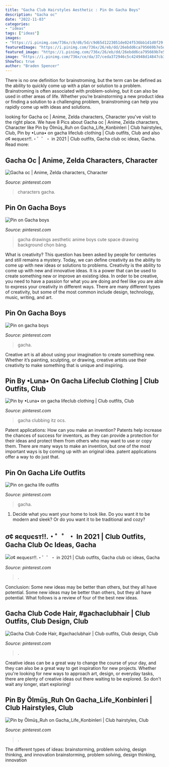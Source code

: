 ```yaml
---
title: "Gacha Club Hairstyles Aesthetic : Pin On Gacha Boys"
description: "Gacha oc"
date: "2022-11-03"
categories:
- "ideas"
tags: ["ideas"]
images:
- "https://i.pinimg.com/736x/c9/d6/5d/c9d65d1223051de024f536bb1d1d0f29.jpg"
featuredImage: "https://i.pinimg.com/736x/26/eb/dd/26ebdd6ca795669b7e5dd3fdff591246.jpg"
featured_image: "https://i.pinimg.com/736x/26/eb/dd/26ebdd6ca795669b7e5dd3fdff591246.jpg"
image: "https://i.pinimg.com/736x/ce/da/37/ceda372946c5c424948d14847cb328ac.jpg"
ShowToc: true
author: "Braden Spencer"
---
```



There is no one definition for brainstroming, but the term can be defined as the ability to quickly come up with a plan or solution to a problem. Brainstroming is often associated with problem-solving, but it can also be used in other areas of life. Whether you’re brainstorming a new product idea or finding a solution to a challenging problem, brainstroming can help you rapidly come up with ideas and solutions.

	

		
looking for Gacha oc | Anime, Zelda characters, Character you've visit to the right place. We have 8 Pics about Gacha oc | Anime, Zelda characters, Character like Pin by Ölmüş_Ruh on Gacha_Life_Konbinleri | Club hairstyles, Club, Pin by •Luna• on gacha lifeclub clothing | Club outfits, Club and also σ¢ яєqυєѕт!!.・゜゜・ in 2021 | Club outfits, Gacha club oc ideas, Gacha. Read more:
		
    
## Gacha Oc | Anime, Zelda Characters, Character

<img loading=lazy src="https://i.pinimg.com/736x/f6/c6/da/f6c6da501955471854620e13e26738f0.jpg" onerror="this.onerror=null;this.src='https://tse3.mm.bing.net/th?id=OIP.HbFrQU7CnIgmBkHcRnrLYQHaHS&amp;pid=15.1';" alt="Gacha oc | Anime, Zelda characters, Character">

_Source: pinterest.com_

>characters gacha. 

	

	

    
## Pin On Gacha Boys

<img loading=lazy src="https://i.pinimg.com/736x/20/bd/d1/20bdd15a53c310c28b2d68eb49832904.jpg" onerror="this.onerror=null;this.src='https://tse3.mm.bing.net/th?id=OIP.E_JI2s3WImsxewupSmP85AHaHa&amp;pid=15.1';" alt="Pin on Gacha boys">

_Source: pinterest.com_

>gacha drawings aesthetic anime boys cute space drawing background chọn bảng. 

	

What is creativity? This question has been asked by people for centuries and still remains a mystery. Today, we can define creativity as the ability to come up with new ideas or solutions to problems.
Creativity is the ability to come up with new and innovative ideas. It is a power that can be used to create something new or improve an existing idea. In order to be creative, you need to have a passion for what you are doing and feel like you are able to express your creativity in different ways. There are many different types of creativity, but some of the most common include design, technology, music, writing, and art.

    
## Pin On Gacha Boys

<img loading=lazy src="https://i.pinimg.com/736x/ce/da/37/ceda372946c5c424948d14847cb328ac.jpg" onerror="this.onerror=null;this.src='https://tse1.mm.bing.net/th?id=OIP.gLy5RB3m3TFY1o-uskWDGQHaJ3&amp;pid=15.1';" alt="Pin on gacha boys">

_Source: pinterest.com_

>gacha. 

	

Creative art is all about using your imagination to create something new. Whether it’s painting, sculpting, or drawing, creative artists use their creativity to make something that is unique and inspiring.

    
## Pin By •Luna• On Gacha Lifeclub Clothing | Club Outfits, Club

<img loading=lazy src="https://i.pinimg.com/736x/46/ff/ab/46ffab739c5fa01588216d1f2ea0d5f5.jpg" onerror="this.onerror=null;this.src='https://tse2.mm.bing.net/th?id=OIP.YBL4Dd87w_AZ0GpnRwoomQHaHa&amp;pid=15.1';" alt="Pin by •Luna• on gacha lifeclub clothing | Club outfits, Club">

_Source: pinterest.com_

>gacha clubbing itz ocs. 

	

Patent applications: How can you make an invention?
Patents help increase the chances of success for inventors, as they can provide a protection for their ideas and protect them from others who may want to use or copy them. There are many ways to make an invention, but one of the most important ways is by coming up with an original idea. patent applications offer a way to do just that.

    
## Pin On Gacha Life Outfits

<img loading=lazy src="https://i.pinimg.com/736x/fd/d5/4a/fdd54afe0eb5b8d818cb8320e7a376af.jpg" onerror="this.onerror=null;this.src='https://tse2.mm.bing.net/th?id=OIP.h-3HVoKgw3YUrXL4WeEnQwHaEJ&amp;pid=15.1';" alt="Pin on gacha life outfits">

_Source: pinterest.com_

>gacha. 

	

1. Decide what you want your home to look like. Do you want it to be modern and sleek? Or do you want it to be traditional and cozy?

    
## σ¢ яєqυєѕт!!.・゜゜・ In 2021 | Club Outfits, Gacha Club Oc Ideas, Gacha

<img loading=lazy src="https://i.pinimg.com/736x/c9/d6/5d/c9d65d1223051de024f536bb1d1d0f29.jpg" onerror="this.onerror=null;this.src='https://tse3.mm.bing.net/th?id=OIP.87R84Uf6RyB87K4AbbBM1QHaL5&amp;pid=15.1';" alt="σ¢ яєqυєѕт!!.・゜゜・ in 2021 | Club outfits, Gacha club oc ideas, Gacha">

_Source: pinterest.com_

>. 

	

Conclusion: Some new ideas may be better than others, but they all have potential.
Some new ideas may be better than others, but they all have potential. What follows is a review of four of the best new ideas.

    
## Gacha Club Code Hair, #gachaclubhair | Club Outfits, Club Design, Club

<img loading=lazy src="https://i.pinimg.com/736x/26/eb/dd/26ebdd6ca795669b7e5dd3fdff591246.jpg" onerror="this.onerror=null;this.src='https://tse3.mm.bing.net/th?id=OIP.g7EK0xVz4raAVMmlZ-H6dAHaHa&amp;pid=15.1';" alt="Gacha Club Code Hair, #gachaclubhair | Club outfits, Club design, Club">

_Source: pinterest.com_

>. 

	

Creative ideas can be a great way to change the course of your day, and they can also be a great way to get inspiration for new projects. Whether you're looking for new ways to approach art, design, or everyday tasks, there are plenty of creative ideas out there waiting to be explored. So don't wait any longer, start exploring!

    
## Pin By Ölmüş_Ruh On Gacha_Life_Konbinleri | Club Hairstyles, Club

<img loading=lazy src="https://i.pinimg.com/736x/11/e6/36/11e636f44ef0f0e2569ef8131f1aa9f4.jpg" onerror="this.onerror=null;this.src='https://tse1.mm.bing.net/th?id=OIP.bi0-Z1OABdpYVMD5t3sVkwHaHa&amp;pid=15.1';" alt="Pin by Ölmüş_Ruh on Gacha_Life_Konbinleri | Club hairstyles, Club">

_Source: pinterest.com_

>. 

	

The different types of ideas: brainstorming, problem solving, design thinking, and innovation
brainstorming, problem solving, design thinking, innovation

